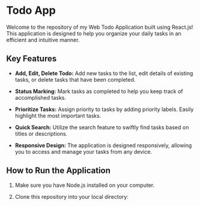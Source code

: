 # Todo App

Welcome to the repository of my Web Todo Application built using React.js! This application is designed to help you organize your daily tasks in an efficient and intuitive manner.

## Key Features

- **Add, Edit, Delete Todo:** Add new tasks to the list, edit details of existing tasks, or delete tasks that have been completed.

- **Status Marking:** Mark tasks as completed to help you keep track of accomplished tasks.

- **Prioritize Tasks:** Assign priority to tasks by adding priority labels. Easily highlight the most important tasks.

- **Quick Search:** Utilize the search feature to swiftly find tasks based on titles or descriptions.

- **Responsive Design:** The application is designed responsively, allowing you to access and manage your tasks from any device.

## How to Run the Application

1. Make sure you have Node.js installed on your computer.

2. Clone this repository into your local directory:
